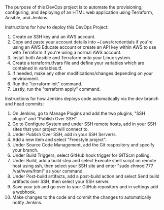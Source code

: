 The purpose of this DevOps project is to automate the provisioning, configuring, and deploying of an HTML web application using Terraform, Ansible, and Jenkins.

Instructions for how to deploy this DevOps Project:

1. Create an SSH key and an AWS account.
2. Copy and paste your account details into ~/.aws/credentials if you're using an AWS Educate account or create an API key within AWS to use with Terraform if you're using a normal AWS account.
3. Install both Ansible and Terraform onto your Linux system. 
4. Create a terraform.tfvars file and define your variables which are contained in variables.tf. 
5. If needed, make any other modifications/changes depending on your environment. 
6. Run the "terraform init" command. 
7. Lastly, run the "terraform apply" command.

Instructions for how Jenkins deploys code automatically via the dev branch and head commits:

1. On Jenkins, go to Manage Plugins and add the two plugins, "SSH plugin" and "Publish Over SSH". 
2. Go to Configure System and under SSH remote hosts, add in your SSH sites that your project will connect to. 
3. Under Publish Over SSH, add in your SSH Server/s.
4. Add a new item and select "Freestyle project".  
5. Under Source Code Management, add the Git respository and specify your branch. 
6. Under Build Triggers, select GitHub hook trigger for GITScm polling.
7. Under Build, add a build step and select Execute shell script on remote host using ssh, then select your SSH site and enter "sudo chmod 777 /var/www/html" as your command. 
8. Under Post-build artifacts, add a post-build action and select Send build artifacts over SSH, then select your SSH server. 
9. Save your job and go over to your GitHub repository and in settings add a webhook.
10. Make changes to the code and commit the changes to automatically notify Jenkins. 
